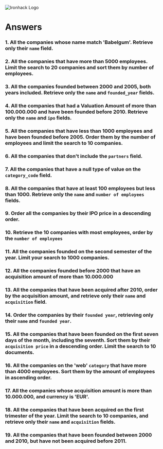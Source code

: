 ![Ironhack Logo](https://i.imgur.com/1QgrNNw.png)

# Answers

### 1. All the companies whose name match 'Babelgum'. Retrieve only their `name` field.

<!-- 
{name:"Babelgum"} 
-->

### 2. All the companies that have more than 5000 employees. Limit the search to 20 companies and sort them by **number of employees**.

<!--
Filter: {number_of_employees: {$gte: 5000}}
 Sort: {number_of_employees:1}
 Limit: 20 
 -->

### 3. All the companies founded between 2000 and 2005, both years included. Retrieve only the `name` and `founded_year` fields.

<!--
 Filter: {founded_year: {$gte: 2000, $lte: 2005}}
Project: {name:1,founded_year:1}
 -->

### 4. All the companies that had a Valuation Amount of more than 100.000.000 and have been founded before 2010. Retrieve only the `name` and `ipo` fields.

<!-- 
Filter: { $and: [{"ipo.valuation_amount": {$gt: 10000000}}, {founded_year:{$lt: 2010}}] }
Project: { name: 1, ipo: 1, _id: 0 }
-->

### 5. All the companies that have less than 1000 employees and have been founded before 2005. Order them by the number of employees and limit the search to 10 companies.

<!-- 
Filter:{ $and: [{ number_of_employees: {$lt: 1000} }, { founded_year: {$lt: 2005} }] }
Sort: {number_of_employees:1}
Limit:10 
-->

### 6. All the companies that don't include the `partners` field.

<!-- 
Filter: Query: { partners: { $size: 0 } } 
-->

### 7. All the companies that have a null type of value on the `category_code` field.

<!-- 
Filter: { category_code: { $type: "null" } }
-->

### 8. All the companies that have at least 100 employees but less than 1000. Retrieve only the `name` and `number of employees` fields.

<!-- 
Filter: {number_of_employees: {$gt: 100, $lt: 1000}}
Project: {name:1, number_of_employees:1} 
-->

### 9. Order all the companies by their IPO price in a descending order.

<!-- 
Sort: { "ipo.valuation_amount": -1 } 
-->

### 10. Retrieve the 10 companies with most employees, order by the `number of employees`

<!-- 
Sort: {number_of_employees:1}
Skip: 18791
-->

### 11. All the companies founded on the second semester of the year. Limit your search to 1000 companies.

<!-- 
Sort: {founded_month:{ $gt: 6 } }
Limit: 1000
-->

### 12. All the companies founded before 2000 that have an acquisition amount of more than 10.000.000

<!-- 
Filter: { $and: [{ founded_year: {$lt: 2000} }, { "acquisitions.price_amount": {$gt: 10000000} }] }-->

### 13. All the companies that have been acquired after 2010, order by the acquisition amount, and retrieve only their `name` and `acquisition` field.

<!-- 
Filter: {"acquisitions.acquired_year": {$gt: 2010}}
Project: {name:1, acquisition:1}
Sort: {"acquisitions.price_amount":1}
-->

### 14. Order the companies by their `founded year`, retrieving only their `name` and `founded year`.

<!-- 
Project: {name:1, founded_year:1}
Sort: {founded_year:1}
 -->

### 15. All the companies that have been founded on the first seven days of the month, including the seventh. Sort them by their `acquisition price` in a descending order. Limit the search to 10 documents.

<!-- 
Filter: {founded_day: {$lte: 7}}
Sort: {"acquisition.price_amount":-1}
Limit: 10
 -->

### 16. All the companies on the 'web' `category` that have more than 4000 employees. Sort them by the amount of employees in ascending order.

<!-- 
Filter: { $and: [{category_code: "web"}, { number_of_employees: {$gt: 4000} }] }
Sort: {number_of_employees:-1}
 -->

### 17. All the companies whose acquisition amount is more than 10.000.000, and currency is 'EUR'.

<!-- 
Filter: { $and: [{"acquisition.price_amount": {$gt:10000000}}, { "acquisition.price_currency_code": "EUR" }] }
 -->

### 18. All the companies that have been acquired on the first trimester of the year. Limit the search to 10 companies, and retrieve only their `name` and `acquisition` fields.

<!-- 
Filter: {"acquisition.acquired_month": {$lt: 4}}
Project: {name:1,acquisition:1}
Limit: 10
-->

### 19. All the companies that have been founded between 2000 and 2010, but have not been acquired before 2011.

<!-- 
Filter: { $and: [{founded_year: {$gte:2000}}, {founded_year: {$lte:2010}}, { "acquisition.acquired_year": { $gte:2011 } }] }
 -->
